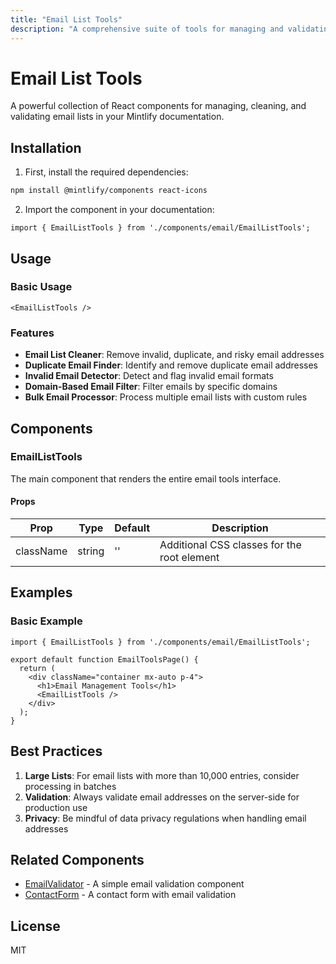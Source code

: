 ```yaml
---
title: "Email List Tools"
description: "A comprehensive suite of tools for managing and validating email lists"
---
```


# Email List Tools

A powerful collection of React components for managing, cleaning, and validating email lists in your Mintlify documentation.

## Installation

1. First, install the required dependencies:

```bash
npm install @mintlify/components react-icons
```

2. Import the component in your documentation:

```tsx
import { EmailListTools } from './components/email/EmailListTools';
```

## Usage

### Basic Usage

```tsx
<EmailListTools />
```

### Features

- **Email List Cleaner**: Remove invalid, duplicate, and risky email addresses
- **Duplicate Email Finder**: Identify and remove duplicate email addresses
- **Invalid Email Detector**: Detect and flag invalid email formats
- **Domain-Based Email Filter**: Filter emails by specific domains
- **Bulk Email Processor**: Process multiple email lists with custom rules

## Components

### EmailListTools

The main component that renders the entire email tools interface.

#### Props

| Prop | Type | Default | Description |
|------|------|---------|-------------|
| className | string | '' | Additional CSS classes for the root element |

## Examples

### Basic Example

```tsx
import { EmailListTools } from './components/email/EmailListTools';

export default function EmailToolsPage() {
  return (
    <div className="container mx-auto p-4">
      <h1>Email Management Tools</h1>
      <EmailListTools />
    </div>
  );
}
```

## Best Practices

1. **Large Lists**: For email lists with more than 10,000 entries, consider processing in batches
2. **Validation**: Always validate email addresses on the server-side for production use
3. **Privacy**: Be mindful of data privacy regulations when handling email addresses

## Related Components

- [EmailValidator](./EmailValidator) - A simple email validation component
- [ContactForm](../forms/ContactForm) - A contact form with email validation

## License

MIT
